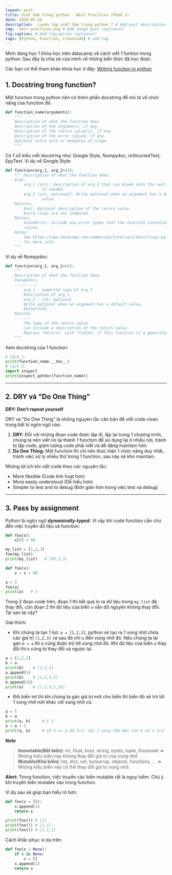 ```yaml
---
layout: post
title: Viết hàm trong python - Best Practices (Phần 1)
date: 2020-05-16
description:  Luyện tập viết hàm trong python ? # Add post description (optional)
img:  best-practices.png # Add image post (optional)
fig-caption: # Add figcaption (optional)
tags: [Python, Function, Cleancode] # add tag
---
```

Mình đang học 1 khóa học trên datacamp về cách viết 1 funtion trong python. Sau đây là chia sẻ của mình về những kiến thức đã học được.

Các bạn có thể tham khảo khóa học ở đây: [Writing function in python](https://campus.datacamp.com/courses/writing-functions-in-python) 

## 1. Docstring trong function?

Một function trong python nên có thêm phần docstring để mô tả về chức năng của function đó:

```python
def function_name(arguments):
    """
    Description of what the function does
    Description of the arguments, if any.
    Description of the return value(s), if any.
    Description of the error raised, if any.
    Optional extra note or examples of usage.
    """
```

Có 1 số kiểu viết docstring như: Google Style, Numpydoc, reStructedText, EpyText.
Ví dụ về Google Style:

```python
def function(arg_1, arg_2=42):
    """ Description of what the function does.
    Args:
        arg_1 (str): Description of arg_1 that can break onto the next line
                if needed.
        arg_2 (int, optional): Write optional when an argument has a default
                value.
    Returns:
        bool: Optional description of the return value
        Extra lines are not indented.
    Raises:
        ValueError: Include any error types that the function intentionally
        raises.
    Notes:
        See https://www.datacamp.com/community/tutorials/docstrings-python
        for more info.
    """
```

Ví dụ về Numpydoc:

```python
def function(arg_1, arg_2=42):
    """
    Description of what the function does.
    Parameters
    ----------
        arg_1 : expected type of arg_1
        Description of arg_1.
        arg_2 : int, optional
        Write optional when an argument has a default value.
        Default=42.
    Returns
    -------
        The type of the return value
        Can include a description of the return value.
        Replace "Returns" with "Yields" if this function is a generator.
    """
```
Xem docstring của 1 function:

```python
# Cách 1:
print(function_name.__doc__)
# Cách 2:
import inspect
print(inspect.getdoc(function_name))
```

---

## 2. DRY và "Do One Thing"

<b> DRY: Don't repeat yourself </b>

DRY và "Do One Thing" là những nguyên tắc căn bản để viết code clean trong bất kì ngôn ngữ nào.

1. <b>DRY:</b> Đối với những đoạn code được lặp đi, lặp lại trong 1 chương trình, chúng ta nên viết nó lại thành 1 function để sử dụng lại ở nhiều nơi, tránh bị lặp code, giảm lượng code phải viết và dễ dàng maintain hơn.
2. <b>Do One Thing:</b> Một function thì chỉ nên thực hiện 1 chức năng duy nhất, tránh việc xử lý nhiều thứ trong 1 function, sau này sẽ khó maintain.

Những lợi ích khi viết code theo các nguyên tắc:

- More flexible (Code linh hoạt hơn)
- More easily understood (Dễ hiểu hơn)
- Simpler to test and to debug (Đơn giản hơn trong việc test và debug)

---

## 3. Pass by assignment

Python là ngôn ngữ <i><b>dynamically-typed</b></i>. Vì vậy khi code function cần chú đến việc truyền dữ liệu và function:

```python
def foo(x):
    x[0] = 99

my_list = [1,2,3]
foo(my_list)
print(my_list)   # [99,2,3]
```

```python
def foo(x):
    x = x + 99

a = 3
foo(a)
print(a)   # 3
```

Trong 2 đoạn code trên, đoạn 1 thì kết quả in ra dữ liệu trong `my_list` đã thay đổi, còn đoạn 2 thì dữ liệu của biến `a` vẫn dữ nguyên không thay đổi. Tại sao lại vậy?

Giải thích: 

- Khi chúng ta tạo 1 list: `a = [1,2,3]`, python sẽ tạo ra 1 vùng nhớ chứa các giá trị `[1,2,3]` và sau đó chỉ `a` đến vùng nhớ đó. Nếu chúng ta lại gán `b = a` thì `b` cũng được trỏ tới vùng nhớ đó. Khi dữ liệu của biến `a` thay đổi thì `b` cũng bị thay đổi và ngược lại. 

```python
a = [1,2,3]
b = a
print(b)    # [1,2,3]
a.append(5)
print(b)    # [1,2,3,5]
b.append(10)
print(a)    # [1,2,3,5,10]
```

- Đối biến int thì khi chúng ta gán giá trị mới cho biến thì biến đó sẽ trỏ tới 1 vùng nhớ mới khác với vùng nhớ cũ.

```python
a = 5
b = a
print(a, b)     # 5 5
a = a + 5
print(a, b)     # 10 5 => a đã trỏ tới 1 vùng nhớ mới còn b vẫn trỏ tới vùng nhớ cũ
```

**Note**

> <b>Immutable(Bất biến): </b> int, float, bool, string, bytes, tuple, frozenset => Những kiểu biến này không thay đổi giá trị của vùng nhớ.<br><b>Mutable(Khả biến): </b> list, dict, set, bytearray, objects, functions, ... => Những kiểu biến này có thể thay đổi giá trị vùng nhớ.

**Alert:**
Trong function, việc truyền các biến mutable rất là nguy hiểm. Chú ý khi truyền biến mutable vào trong function.

Ví dụ sau sẽ giúp bạn hiểu rõ hơn:

```python
def foo(x = []):
    x.append(1)
    return x

print(foo()) # [1]
print(foo()) # [1,1]  
print(foo()) # [1,1,1]
```

Cách khắc phục ví dụ trên:

```python
def foo(x = None):
    if x is None:
        x = []
    x.append(1)
    return x
```

